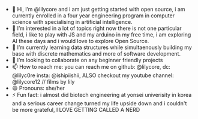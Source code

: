 - 👋 Hi, I’m @lilycore and i am just getting started with open source, i am currently enrolled in a four year engineering program in computer science with specialising in artificial intelligence.
- 👀 I’m interested in a lot of topics right now there is not one particular field, i like to play with JS and my arduino in my free time, i am exploring AI these days and i would love to explore Open Source. 
- 🌱 I’m currently learning data structures while simultaenously building my base with discrete mathematics and more of software development.
- 💞️ I’m looking to collaborate on any beginner friendly projects
- 📫 How to reach me: you can reach me on github: @lilycore, dc: @lilyc0re insta: @ishipiishii, ALSO checkout my youtube channel: @lilycore12 // films by lily
- 😄 Pronouns: she/her
- ⚡ Fun fact: i almost did biotech engineering at yonsei univerisity in korea and a serious career change turned my life upside down and i couldn't be more grateful, I LOVE GETTING CALLED A NERD

<!---
lilycore/lilycore is a ✨ special ✨ repository because its `README.md` (this file) appears on your GitHub profile.
You can click the Preview link to take a look at your changes.
--->
